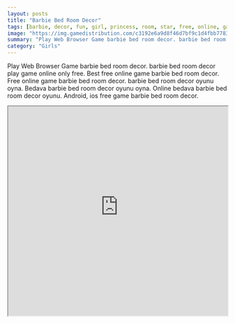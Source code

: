 ```yaml
---
layout: posts
title: "Barbie Bed Room Decor"
tags: [barbie, decor, fun, girl, princess, room, star, free, online, games, oyna, game, free, games, play, play, games]
image: "https://img.gamedistribution.com/c3192e6a9d8f46d7bf9c1d4fbb77838a.jpg"
summary: "Play Web Browser Game barbie bed room decor. barbie bed room decor play game online only free. Best free online game barbie bed room decor. Free online game barbie bed room decor. barbie bed room decor oyunu oyna. Bedava barbie bed room decor oyunu oyna. Online bedava barbie bed room decor oyunu. Android, ios free game barbie bed room decor."
category: "Girls"
---
```


Play Web Browser Game barbie bed room decor. barbie bed room decor play game online only free. Best free online game barbie bed room decor. Free online game barbie bed room decor. barbie bed room decor oyunu oyna. Bedava barbie bed room decor oyunu oyna. Online bedava barbie bed room decor oyunu. Android, ios free game barbie bed room decor.

<iframe width="100%" height="480px;" src="https://flash.gamedistribution.com?game=c3192e6a9d8f46d7bf9c1d4fbb77838a"></iframe>